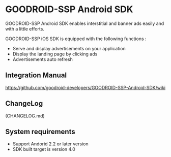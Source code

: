 # GOODROID-SSP Android SDK

GOODROID-SSP Android SDK enables interstitial and banner ads easily and with a little efforts.

GOODROID-SSP iOS SDK is equipped with the following functions :

- Serve and display advertisements on your application
- Display the landing page by clicking ads
- Advertisements auto refresh

## Integration Manual

<https://github.com/goodroid-developers/GOODROID-SSP-Android-SDK/wiki>

## ChangeLog

(CHANGELOG.md) 

## System requirements

- Support Andorid 2.2 or later version
- SDK built target is version 4.0
